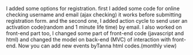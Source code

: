 I added some options for registration. first I added some code for online checking username and email (ajax checking) it works before submitting registration form. and the second one, I added action cycle to send user an activation code(random and 1 minute life time) by email.
I also worked on front-end part too, I changed some part of front-end code (javascript and html) and changed the model on back-end (MVC) of interaction with front-end.
Now you can add new events byTanna html codes.(monthly view)
